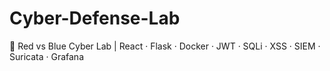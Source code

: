# Cyber-Defense-Lab
🔐 Red vs Blue Cyber Lab | React · Flask · Docker · JWT · SQLi · XSS · SIEM · Suricata · Grafana
